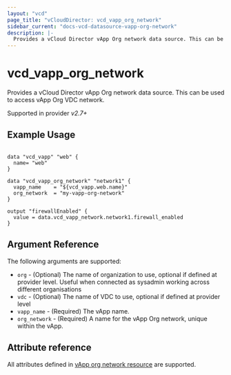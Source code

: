 ```yaml
---
layout: "vcd"
page_title: "vCloudDirector: vcd_vapp_org_network"
sidebar_current: "docs-vcd-datasource-vapp-org-network"
description: |-
  Provides a vCloud Director vApp Org network data source. This can be used to access vApp Org network.
---
```


# vcd\_vapp\_org\_network

Provides a vCloud Director vApp Org network data source. This can be used to access vApp Org VDC network.

Supported in provider *v2.7+*

## Example Usage

```hcl

data "vcd_vapp" "web" {
  name= "web"
}

data "vcd_vapp_org_network" "network1" {
  vapp_name    = "${vcd_vapp.web.name}"
  org_network  = "my-vapp-org-network"
}

output "firewallEnabled" {
  value = data.vcd_vapp_network.network1.firewall_enabled
}
```

## Argument Reference

The following arguments are supported:

* `org` - (Optional) The name of organization to use, optional if defined at provider level. Useful when connected as sysadmin working across different organisations
* `vdc` - (Optional) The name of VDC to use, optional if defined at provider level
* `vapp_name` - (Required) The vApp name.
* `org_network` - (Required) A name for the vApp Org network, unique within the vApp.

## Attribute reference

All attributes defined in [vApp org network resource](/docs/providers/vcd/r/vapp_org_network.html#attribute-reference) are supported.

